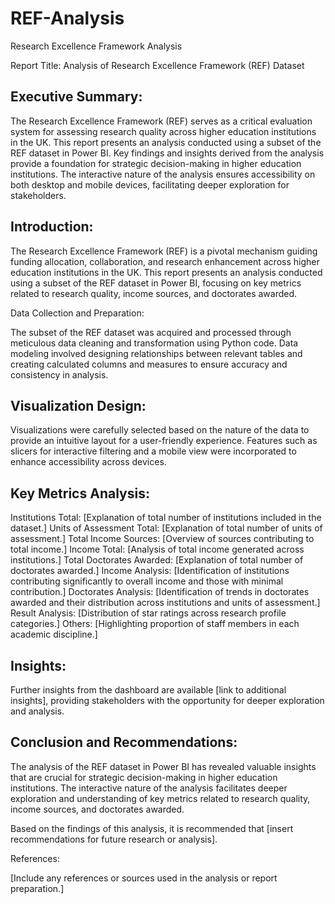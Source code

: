 # REF-Analysis
Research Excellence Framework Analysis

Report Title: Analysis of Research Excellence Framework (REF) Dataset

## Executive Summary:

The Research Excellence Framework (REF) serves as a critical evaluation system for assessing research quality across higher education institutions in the UK. This report presents an analysis conducted using a subset of the REF dataset in Power BI. Key findings and insights derived from the analysis provide a foundation for strategic decision-making in higher education institutions. The interactive nature of the analysis ensures accessibility on both desktop and mobile devices, facilitating deeper exploration for stakeholders.

## Introduction:

The Research Excellence Framework (REF) is a pivotal mechanism guiding funding allocation, collaboration, and research enhancement across higher education institutions in the UK. This report presents an analysis conducted using a subset of the REF dataset in Power BI, focusing on key metrics related to research quality, income sources, and doctorates awarded.

Data Collection and Preparation:

The subset of the REF dataset was acquired and processed through meticulous data cleaning and transformation using Python code. Data modeling involved designing relationships between relevant tables and creating calculated columns and measures to ensure accuracy and consistency in analysis.

## Visualization Design:

Visualizations were carefully selected based on the nature of the data to provide an intuitive layout for a user-friendly experience. Features such as slicers for interactive filtering and a mobile view were incorporated to enhance accessibility across devices.

## Key Metrics Analysis:

Institutions Total: [Explanation of total number of institutions included in the dataset.]
Units of Assessment Total: [Explanation of total number of units of assessment.]
Total Income Sources: [Overview of sources contributing to total income.]
Income Total: [Analysis of total income generated across institutions.]
Total Doctorates Awarded: [Explanation of total number of doctorates awarded.]
Income Analysis: [Identification of institutions contributing significantly to overall income and those with minimal contribution.]
Doctorates Analysis: [Identification of trends in doctorates awarded and their distribution across institutions and units of assessment.]
Result Analysis: [Distribution of star ratings across research profile categories.]
Others: [Highlighting proportion of staff members in each academic discipline.]

## Insights:

Further insights from the dashboard are available [link to additional insights], providing stakeholders with the opportunity for deeper exploration and analysis.

## Conclusion and Recommendations:

The analysis of the REF dataset in Power BI has revealed valuable insights that are crucial for strategic decision-making in higher education institutions. The interactive nature of the analysis facilitates deeper exploration and understanding of key metrics related to research quality, income sources, and doctorates awarded.



Based on the findings of this analysis, it is recommended that [insert recommendations for future research or analysis].

References:

[Include any references or sources used in the analysis or report preparation.]



